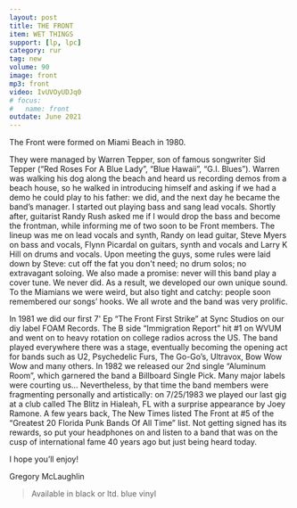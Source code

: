 ```yaml
---
layout: post
title: THE FRONT
item: WET THINGS
support: [lp, lpc]
category: rur
tag: new 
volume: 90
image: front
mp3: front
video: IvUVOyUDJq0
# focus:
#   name: front
outdate: June 2021
---
```


The Front were formed on Miami Beach in 1980. 

They were managed by Warren Tepper, son of famous songwriter Sid Tepper (“Red Roses For A Blue Lady”, “Blue Hawaii”, “G.I. Blues”). Warren was walking his dog along the beach and heard us recording demos from a beach house, so he walked in introducing himself and asking if we had a demo he could play to his father: we did, and the next day he became the band’s manager. I started out playing bass and sang lead vocals. Shortly after, guitarist Randy Rush asked me if I would drop the bass and become the frontman, while informing me of two soon to be Front members. The lineup was me on lead vocals and synth, Randy on lead guitar, Steve Myers on 
bass and vocals, Flynn Picardal on guitars, synth and vocals and Larry K Hill on drums and vocals. Upon meeting the guys, some rules were laid down by Steve: cut off the fat you don't need; no drum solos; no extravagant soloing. We also made a promise: never will this band play a cover tune. We never did. As a result, we developed our own unique sound. To the Miamians we were weird, but also tight and catchy: people soon remembered our songs’ hooks. We all wrote and the band was very prolific. 

In 1981 we did our first 7' Ep “The Front First Strike” at Sync Studios on our diy label FOAM Records. The B side “Immigration Report” hit #1 on WVUM and went on to heavy rotation on college radios across the US. The band played everywhere there was a stage, eventually becoming the opening act for bands such as U2, Psychedelic Furs, The Go-Go’s, Ultravox, Bow Wow Wow and many others. In 1982 we released our 2nd single “Aluminum Room”, which garnered the band a Billboard Single Pick. Many major labels were courting us… Nevertheless, by that time the band members were fragmenting personally and artistically: on 7/25/1983 we played our last gig at a club called The Blitz in Hialeah, FL with a surprise appearance by Joey Ramone. A few years back, The New Times listed The Front at #5 of the “Greatest 20 Florida Punk Bands Of All Time” list. Not getting signed has its rewards, so put your headphones on and listen to a band that was on the cusp of international fame 40 years ago but just being heard today. 

I hope you’ll enjoy!

Gregory McLaughlin

> Available in black or ltd. blue vinyl
 
